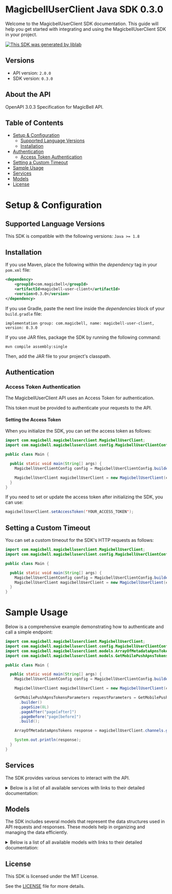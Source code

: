 # MagicbellUserClient Java SDK 0.3.0

Welcome to the MagicbellUserClient SDK documentation. This guide will help you get started with integrating and using the MagicbellUserClient SDK in your project.

[![This SDK was generated by liblab](https://public-liblab-readme-assets.s3.us-east-1.amazonaws.com/built-by-liblab-icon.svg)](https://liblab.com/?utm_source=readme)

## Versions

- API version: `2.0.0`
- SDK version: `0.3.0`

## About the API

OpenAPI 3.0.3 Specification for MagicBell API.

## Table of Contents

- [Setup & Configuration](#setup--configuration)
  - [Supported Language Versions](#supported-language-versions)
  - [Installation](#installation)
- [Authentication](#authentication)
  - [Access Token Authentication](#access-token-authentication)
- [Setting a Custom Timeout](#setting-a-custom-timeout)
- [Sample Usage](#sample-usage)
- [Services](#services)
- [Models](#models)
- [License](#license)

# Setup & Configuration

## Supported Language Versions

This SDK is compatible with the following versions: `Java >= 1.8`

## Installation

If you use Maven, place the following within the _dependency_ tag in your `pom.xml` file:

```XML
<dependency>
    <groupId>com.magicbell</groupId>
    <artifactId>magicbell-user-client</artifactId>
    <version>0.3.0</version>
</dependency>
```

If you use Gradle, paste the next line inside the _dependencies_ block of your `build.gradle` file:

```Gradle
implementation group: com.magicbell, name: magicbell-user-client, version: 0.3.0
```

If you use JAR files, package the SDK by running the following command:

```shell
mvn compile assembly:single
```

Then, add the JAR file to your project's classpath.

## Authentication

### Access Token Authentication

The MagicbellUserClient API uses an Access Token for authentication.

This token must be provided to authenticate your requests to the API.

#### Setting the Access Token

When you initialize the SDK, you can set the access token as follows:

```java
import com.magicbell.magicbelluserclient.MagicbellUserClient;
import com.magicbell.magicbelluserclient.config.MagicbellUserClientConfig;

public class Main {

  public static void main(String[] args) {
    MagicbellUserClientConfig config = MagicbellUserClientConfig.builder().accessToken("YOUR_ACCESS_TOKEN").build();

    MagicbellUserClient magicbellUserClient = new MagicbellUserClient(config);
  }
}

```

If you need to set or update the access token after initializing the SDK, you can use:

```java
magicbellUserClient.setAccessToken('YOUR_ACCESS_TOKEN');
```

## Setting a Custom Timeout

You can set a custom timeout for the SDK's HTTP requests as follows:

```java
import com.magicbell.magicbelluserclient.MagicbellUserClient;
import com.magicbell.magicbelluserclient.config.MagicbellUserClientConfig;

public class Main {

  public static void main(String[] args) {
    MagicbellUserClientConfig config = MagicbellUserClientConfig.builder().timeout(10000).build();
    MagicbellUserClient magicbellUserClient = new MagicbellUserClient(config);
  }
}

```

# Sample Usage

Below is a comprehensive example demonstrating how to authenticate and call a simple endpoint:

```java
import com.magicbell.magicbelluserclient.MagicbellUserClient;
import com.magicbell.magicbelluserclient.config.MagicbellUserClientConfig;
import com.magicbell.magicbelluserclient.models.ArrayOfMetadataApnsTokens;
import com.magicbell.magicbelluserclient.models.GetMobilePushApnsTokensParameters;

public class Main {

  public static void main(String[] args) {
    MagicbellUserClientConfig config = MagicbellUserClientConfig.builder().accessToken("YOUR_ACCESS_TOKEN").build();

    MagicbellUserClient magicbellUserClient = new MagicbellUserClient(config);

    GetMobilePushApnsTokensParameters requestParameters = GetMobilePushApnsTokensParameters
      .builder()
      .pageSize(8L)
      .pageAfter("page[after]")
      .pageBefore("page[before]")
      .build();

    ArrayOfMetadataApnsTokens response = magicbellUserClient.channels.getMobilePushApnsTokens(requestParameters);

    System.out.println(response);
  }
}

```

## Services

The SDK provides various services to interact with the API.

<details> 
<summary>Below is a list of all available services with links to their detailed documentation:</summary>

| Name                                                                                                                                      |
| :---------------------------------------------------------------------------------------------------------------------------------------- |
| ChannelsService: [[Java](documentation/services/ChannelsService.md)] [[Kotlin](documentation/services/ChannelsService.kt.md)]             |
| IntegrationsService: [[Java](documentation/services/IntegrationsService.md)] [[Kotlin](documentation/services/IntegrationsService.kt.md)] |

</details>

## Models

The SDK includes several models that represent the data structures used in API requests and responses. These models help in organizing and managing the data efficiently.

<details> 
<summary>Below is a list of all available models with links to their detailed documentation:</summary>

| Name                                                                                           | Description |
| :--------------------------------------------------------------------------------------------- | :---------- |
| [ArrayOfMetadataApnsTokens](documentation/models/ArrayOfMetadataApnsTokens.md)                 |             |
| [ApnsToken](documentation/models/ApnsToken.md)                                                 |             |
| [MetadataApnsToken](documentation/models/MetadataApnsToken.md)                                 |             |
| [DiscardResult](documentation/models/DiscardResult.md)                                         |             |
| [ArrayOfMetadataExpoTokens](documentation/models/ArrayOfMetadataExpoTokens.md)                 |             |
| [ExpoToken](documentation/models/ExpoToken.md)                                                 |             |
| [MetadataExpoToken](documentation/models/MetadataExpoToken.md)                                 |             |
| [ArrayOfMetadataFcmTokens](documentation/models/ArrayOfMetadataFcmTokens.md)                   |             |
| [FcmToken](documentation/models/FcmToken.md)                                                   |             |
| [MetadataFcmToken](documentation/models/MetadataFcmToken.md)                                   |             |
| [ArrayOfMetadataSlackTokens](documentation/models/ArrayOfMetadataSlackTokens.md)               |             |
| [SlackToken](documentation/models/SlackToken.md)                                               |             |
| [MetadataSlackToken](documentation/models/MetadataSlackToken.md)                               |             |
| [ArrayOfMetadataTeamsTokens](documentation/models/ArrayOfMetadataTeamsTokens.md)               |             |
| [TeamsToken](documentation/models/TeamsToken.md)                                               |             |
| [MetadataTeamsToken](documentation/models/MetadataTeamsToken.md)                               |             |
| [ArrayOfMetadataWebPushTokens](documentation/models/ArrayOfMetadataWebPushTokens.md)           |             |
| [WebPushToken](documentation/models/WebPushToken.md)                                           |             |
| [MetadataWebPushToken](documentation/models/MetadataWebPushToken.md)                           |             |
| [InboxConfig](documentation/models/InboxConfig.md)                                             |             |
| [SlackInstallation](documentation/models/SlackInstallation.md)                                 |             |
| [SlackFinishInstallResponse](documentation/models/SlackFinishInstallResponse.md)               |             |
| [SlackStartInstall](documentation/models/SlackStartInstall.md)                                 |             |
| [SlackStartInstallResponseContent](documentation/models/SlackStartInstallResponseContent.md)   |             |
| [TemplatesInstallation](documentation/models/TemplatesInstallation.md)                         |             |
| [WebPushStartInstallationResponse](documentation/models/WebPushStartInstallationResponse.md)   |             |
| [Links](documentation/models/Links.md)                                                         |             |
| [TokenMetadata](documentation/models/TokenMetadata.md)                                         |             |
| [GetMobilePushApnsTokensParameters](documentation/models/GetMobilePushApnsTokensParameters.md) |             |
| [GetMobilePushExpoTokensParameters](documentation/models/GetMobilePushExpoTokensParameters.md) |             |
| [GetMobilePushFcmTokensParameters](documentation/models/GetMobilePushFcmTokensParameters.md)   |             |
| [GetSlackTokensParameters](documentation/models/GetSlackTokensParameters.md)                   |             |
| [GetTeamsTokensParameters](documentation/models/GetTeamsTokensParameters.md)                   |             |
| [GetWebPushTokensParameters](documentation/models/GetWebPushTokensParameters.md)               |             |

</details>

## License

This SDK is licensed under the MIT License.

See the [LICENSE](LICENSE) file for more details.
